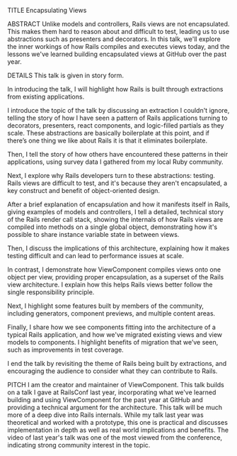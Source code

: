 TITLE
Encapsulating Views

ABSTRACT
Unlike models and controllers, Rails views are not encapsulated. This makes them hard to reason about and difficult to test, leading us to use abstractions such as presenters and decorators. In this talk, we'll explore the inner workings of how Rails compiles and executes views today, and the lessons we've learned building encapsulated views at GitHub over the past year.

DETAILS
This talk is given in story form.

In introducing the talk, I will highlight how Rails is built through extractions from existing applications.

I introduce the topic of the talk by discussing an extraction I couldn't ignore, telling the story of how I have seen a pattern of Rails applications turning to decorators, presenters, react components, and logic-filled partials as they scale. These abstractions are basically boilerplate at this point, and if there’s one thing we like about Rails it is that it eliminates boilerplate.

Then, I tell the story of how others have encountered these patterns in their applications, using survey data I gathered from my local Ruby community.

Next, I explore why Rails developers turn to these abstractions: testing. Rails views are difficult to test, and it's because they aren't encapsulated, a key construct and benefit of object-oriented design.

After a brief explanation of encapsulation and how it manifests itself in Rails, giving examples of models and controllers, I tell a detailed, technical story of the Rails render call stack, showing the internals of how Rails views are compiled into methods on a single global object, demonstrating how it's possible to share instance variable state in between views.

Then, I discuss the implications of this architecture, explaining how it makes testing difficult and can lead to performance issues at scale.

In contrast, I demonstrate how ViewComponent compiles views onto one object per view, providing proper encapsulation, as a superset of the Rails view architecture. I explain how this helps Rails views better follow the single responsibility principle.

Next, I highlight some features built by members of the community, including generators, component previews, and multiple content areas.

Finally, I share how we see components fitting into the architecture of a typical Rails application, and how we've migrated existing views and view models to components. I highlight benefits of migration that we’ve seen, such as improvements in test coverage.

I end the talk by revisiting the theme of Rails being built by extractions, and encouraging the audience to consider what they can contribute to Rails.

PITCH
I am the creator and maintainer of ViewComponent. This talk builds on a talk I gave at RailsConf last year, incorporating what we've learned building and using ViewComponent for the past year at GitHub and providing a technical argument for the architecture. This talk will be much more of a deep dive into Rails internals. While my talk last year was theoretical and worked with a prototype, this one is practical and discusses implementation in depth as well as real world implications and benefits. The video of last year's talk was one of the most viewed from the conference, indicating strong community interest in the topic.